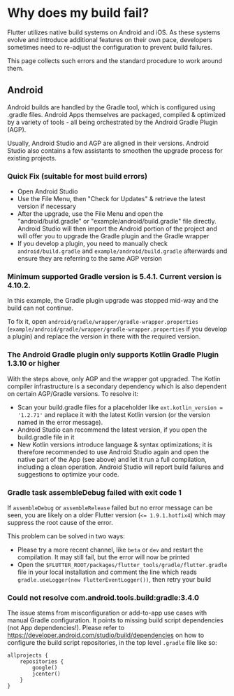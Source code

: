 # Why does my build fail?

Flutter utilizes native build systems on Android and iOS.
As these systems evolve and introduce additional features on their own pace, developers sometimes need to re-adjust the configuration to prevent build failures.

This page collects such errors and the standard procedure to work around them.

## Android

Android builds are handled by the Gradle tool, which is configured using .gradle files.
Android Apps themselves are packaged, compiled & optimized by a variety of tools - all being orchestrated by the Android Gradle Plugin (AGP). 

Usually, Android Studio and AGP are aligned in their versions. Android Studio also contains a few assistants to smoothen the upgrade process for existing projects.

### Quick Fix (suitable for most build errors)

- Open Android Studio
- Use the File Menu, then "Check for Updates" & retrieve the latest version if necessary
- After the upgrade, use the File Menu and open the "android/build.gradle" or "example/android/build.gradle" file directly. Android Studio will then import the Android portion of the project and will offer you to upgrade the Gradle plugin and the Gradle wrapper
- If you develop a plugin, you need to manually check `android/build.gradle` and `example/android/build.gradle` afterwards and ensure they are referring to the same AGP version

### Minimum supported Gradle version is 5.4.1. Current version is 4.10.2.

In this example, the Gradle plugin upgrade was stopped mid-way and the build can not continue.

To fix it, open `android/gradle/wrapper/gradle-wrapper.properties` (`example/android/gradle/wrapper/gradle-wrapper.properties` if you develop a plugin) and replace the version in there with the required version.

### The Android Gradle plugin only supports Kotlin Gradle Plugin 1.3.10 or higher

With the steps above, only AGP and the wrapper got upgraded. The Kotlin compiler infrastructure is a secondary dependency which is also dependent on certain AGP/Gradle versions.
To resolve it:
 - Scan your build.gradle files for a placeholder like `ext.kotlin_version = '1.2.71'` and replace it with the latest Kotlin version (or the version named in the error message). 
  - Android Studio can recommend the latest version, if you open the build.gradle file in it
 - New Kotlin versions introduce language & syntax optimizations; it is therefore recommended to use Android Studio again and open the native part of the App (see above) and let it run a full compilation, including a clean operation. Android Studio will report build failures and suggestions to optimize your code.

### Gradle task assembleDebug failed with exit code 1

If `assembleDebug` or `assembleRelease` failed but no error message can be seen, you are likely on a older Flutter version (`<= 1.9.1.hotfix4`) which may suppress the root cause of the error.

This problem can be solved in two ways:
 - Please try a more recent channel, like `beta` or `dev` and restart the compilation. It may still fail, but the error will now be printed
 - Open the `$FLUTTER_ROOT/packages/flutter_tools/gradle/flutter.gradle` file in your local installation and comment the line which reads `gradle.useLogger(new FlutterEventLogger())`, then retry your build

### Could not resolve com.android.tools.build:gradle:3.4.0

The issue stems from misconfiguration or add-to-app use cases with manual Gradle configuration. It points to missing build script dependencies (not App dependencies!).
Please refer to https://developer.android.com/studio/build/dependencies on how to configure the build script repositories, in the top level `.gradle` file like so:

```
allprojects {
    repositories {
        google()
        jcenter()
    }
}
```